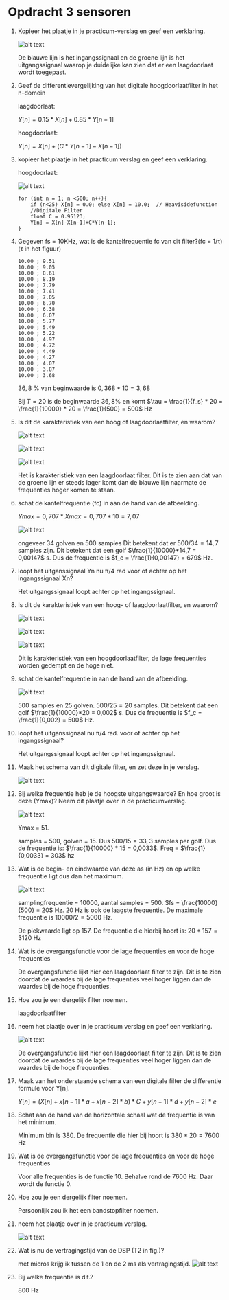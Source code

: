 # Opdracht 3 sensoren

<script type="text/javascript" src="http://cdn.mathjax.org/mathjax/latest/MathJax.js?config=TeX-AMS-MML_HTMLorMML"></script>
<script type="text/x-mathjax-config">
  MathJax.Hub.Config({ tex2jax: {inlineMath: [['$', '$']]}, messageStyle: "none" });
</script>

1. Kopieer het plaatje in je practicum-verslag en geef een verklaring.

    ![alt text](image.png)

    De blauwe lijn is het ingangssignaal en de groene lijn is het uitgangssignaal waarop je duidelijke kan zien dat er een laagdoorlaat wordt toegepast.

2. Geef de differentievergelijking van het digitale hoogdoorlaatfilter in het n-domein

    laagdoorlaat:

    $Y[n] = 0.15*X[n] + 0.85*Y[n-1]$

    hoogdoorlaat:

    $Y[n] = X[n] + (C * Y[n-1] - X[n-1])$

3. kopieer het plaatje in het practicum verslag en geef een verklaring.

    hoogdoorlaat:

    ![alt text](image-1.png)

    ```arduino
    for (int n = 1; n <500; n++){
        if (n<25) X[n] = 0.0; else X[n] = 10.0;  // Heavisidefunction
        //Digitale Filter
        float C = 0.95123;
        Y[n] = X[n]-X[n-1]+C*Y[n-1];
    } 
    ```

4. Gegeven fs = 10KHz, wat is de kantelfrequentie fc van dit filter?(fc = 1/τ) (τ  in het figuur)

    ```
    10.00 ; 9.51
    10.00 ; 9.05
    10.00 ; 8.61
    10.00 ; 8.19
    10.00 ; 7.79
    10.00 ; 7.41
    10.00 ; 7.05
    10.00 ; 6.70
    10.00 ; 6.38
    10.00 ; 6.07
    10.00 ; 5.77
    10.00 ; 5.49
    10.00 ; 5.22
    10.00 ; 4.97
    10.00 ; 4.72
    10.00 ; 4.49
    10.00 ; 4.27
    10.00 ; 4.07
    10.00 ; 3.87
    10.00 ; 3.68
    ```

    $36,8$ % van beginwaarde is $0,368 * 10 = 3,68$


    Bij $T = 20$ is de beginwaarde $36,8$% en komt $\tau = \frac{1}{f_s} * 20 = \frac{1}{10000} * 20 = \frac{1}{500} = 500$ Hz

5. Is dit de karakteristiek van een hoog of laagdoorlaatfilter, en waarom?

    ![alt text](image-2.png)

    ![alt text](image-3.png)

    ![alt text](image-5.png)

    Het is karakteristiek van een laagdoorlaat filter. Dit is te zien aan dat van de groene lijn er steeds lager komt dan de blauwe lijn naarmate de frequenties hoger komen te staan.

6. schat de kantelfrequentie (fc) in aan de hand van de afbeelding.

    $Ymax = 0,707 * Xmax = 0,707 * 10 = 7,07$

    ![alt text](image-7.png)

    ongeveer 34 golven en 500 samples Dit betekent dat er $500/34=14,7$ samples zijn. Dit betekent dat een golf $\frac{1}{10000}*14,7 = 0,00147$ s. Dus de frequentie is $f_c = \frac{1}{0,00147} = 679$ Hz.

7. loopt het uitganssignaal Yn nu π/4 rad voor of achter op het ingangssignaal Xn?

    Het uitgangssignaal loopt achter op het ingangssignaal.

8. Is dit de karakteristiek van een hoog- of laagdoorlaatfilter, en waarom?

    ![alt text](image-8.png)

    ![alt text](image-9.png)

    ![alt text](image-10.png)

    Dit is karakteristiek van een hoogdoorlaatfilter, de lage frequenties worden gedempt en de hoge niet.

9. schat de kantelfrequentie in aan de hand van de afbeelding.

    ![alt text](image-11.png)

    500 samples en 25 golven. $500/25 = 20$ samples. Dit betekent dat een golf $\frac{1}{10000}*20 = 0,002$ s. Dus de frequentie is $f_c = \frac{1}{0,002} = 500$ Hz.

10. loopt het uitganssignaal nu π/4 rad. voor of achter op het ingangssignaal?

    Het uitgangssignaal loopt achter op het ingangssignaal.

11. Maak het schema van dit digitale filter, en zet deze in je verslag.

    ![alt text](image-12.png)

12. Bij welke frequentie heb je de hoogste uitgangswaarde? En hoe groot is deze (Ymax)? Neem dit plaatje over in de practicumverslag.

    ![alt text](image-14.png)

    Ymax = 51.

    samples = 500, golven = 15. Dus $500 / 15 = 33,3$ samples per golf. Dus de frequentie is: $\frac{1}{10000} * 15 = 0,0033$. Freq = $\frac{1}{0,0033} = 303$ hz

13. Wat is de begin- en eindwaarde van deze as (in Hz) en op welke frequentie ligt dus dan het maximum.

    ![alt text](image-13.png)

    samplingfrequentie = 10000, aantal samples = 500. $fs = \frac{10000}{500} = 20$ Hz. 20 Hz is ook de laagste frequentie. De maximale frequentie is $10000 / 2 = 5000$ Hz. 
    
    De piekwaarde ligt op 157. De frequentie die hierbij hoort is: $20 * 157 = 3120$ Hz

14. Wat is de  overgangsfunctie voor de lage frequenties en voor de hoge frequenties

    De overgangsfunctie lijkt hier een laagdoorlaat filter te zijn. Dit is te zien doordat de waardes bij de lage frequenties veel hoger liggen dan de waardes bij de hoge frequenties.

15. Hoe zou je een dergelijk filter noemen.

    laagdoorlaatfilter

16. neem het plaatje over in je practicum verslag en geef een verklaring. 

    ![alt text](image-13.png)

    De overgangsfunctie lijkt hier een laagdoorlaat filter te zijn. Dit is te zien doordat de waardes bij de lage frequenties veel hoger liggen dan de waardes bij de hoge frequenties.

17. Maak van het onderstaande  schema van een digitale filter de differentie formule voor Y[n].

    $Y[n] = (X[n] + x[n-1] * a + x[n-2] * b) * C + y[n-1] * d + y[n-2]* e$

18. Schat aan de hand van de horizontale schaal wat de frequentie is van het minimum. 

    Minimum bin is 380. De frequentie die hier bij hoort is $380 * 20 = 7600$ Hz

19. Wat is de  overgangsfunctie voor de lage frequenties en voor de hoge frequenties

    Voor alle frequenties is de functie 10. Behalve rond de 7600 Hz. Daar wordt de functie 0.

20. Hoe zou je een dergelijk filter noemen.

    Persoonlijk zou ik het een bandstopfilter noemen.

21. neem het plaatje over in je practicum verslag. 

    ![alt text](image-15.png)

22. Wat is nu de vertragingstijd van de DSP (T2 in fig.)?

    met micros krijg ik tussen de 1 en de 2 ms als vertragingstijd.
    ![alt text](image-16.png)

23. Bij welke frequentie is dit.?

    800 Hz